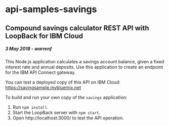 #  api-samples-savings
## Compound savings calculator REST API with LoopBack for IBM Cloud
#####  3 May 2018 - warrenf

This Node.js application calculates a savings account balance, given a fixed interest rate and annual deposits. Use this application to create an endpoint for the IBM API Connect gateway.

You can test a deployed copy of this API on IBM Cloud: https://savingsample.mybluemix.net

To build and run your own copy of the `savings` application:

1. Run `npm install`.
2. Start the LoopBack server with `npm start`.
3. Open http://localhost:3000/ to test the API operation.
